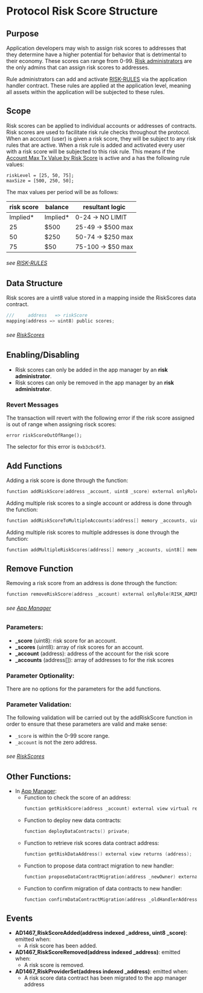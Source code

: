 # Protocol Risk Score Structure 

## Purpose

Application developers may wish to assign risk scores to addresses that they determine have a higher potential for behavior that is detrimental to their economy. These scores can range from 0-99. [Risk administrators](../permissions/ADMIN-ROLES.md) are the only admins that can assign risk scores to addresses. 

Rule administrators can add and activate [RISK-RULES](./RISK-SCORE-RULES.md) via the application handler contract. These rules are applied at the application level, meaning all assets within the application will be subjected to these rules. 


## Scope 

Risk scores can be applied to individual accounts or addresses of contracts. Risk scores are used to facilitate risk rule checks throughout the protocol. When an account (user) is given a risk score, they will be subject to any risk rules that are active. When a risk rule is added and activated every user with a risk score will be subjected to this risk rule. This means if the [Account Max Tx Value by Risk Score](../rules/ACCOUNT-MAX-TX-VALUE-BY-RISK-SCORE.md) is active and a has the following rule values: 
```
riskLevel = [25, 50, 75];
maxSize = [500, 250, 50];
```
The max values per period will be as follows: 

| risk score | balance | resultant logic |
| - | - | - |
| Implied* | Implied* | 0-24 ->  NO LIMIT |
| 25 | $500 | 25-49 ->   $500 max |
| 50 | $250 | 50-74 ->   $250 max |
| 75 | $50 | 75-100 ->   $50 max |

###### *see [RISK-RULES](./RISK-SCORE-RULES.md)* 


## Data Structure
Risk scores are a uint8 value stored in a mapping inside the RiskScores data contract. 
 
```c
///     address   => riskScore 
mapping(address => uint8) public scores;
```

###### *see [RiskScores](../../../src/client/application/data/RiskScores.sol)*

## Enabling/Disabling
- Risk scores can only be added in the app manager by an **risk administrator**.
- Risk scores can only be removed in the app manager by an **risk administrator**.


### Revert Messages

The transaction will revert with the following error if the risk score assigned is out of range when assigning risck scores: 

```
error riskScoreOutOfRange();
```
The selector for this error is `0xb3cbc6f3`.


## Add Functions

Adding a risk score is done through the function:

```c
function addRiskScore(address _account, uint8 _score) external onlyRole(RISK_ADMIN_ROLE); 
```

Adding multiple risk scores to a single account or address is done through the function:

```c
function addRiskScoreToMultipleAccounts(address[] memory _accounts, uint8 _score) external onlyRole(RISK_ADMIN_ROLE); 
```

Adding multiple risk scores to multiple addresses is done through the function:

```c
function addMultipleRiskScores(address[] memory _accounts, uint8[] memory _scores) external onlyRole(RISK_ADMIN_ROLE); 
```

## Remove Function

Removing a risk score from an address is done through the function:

```c
function removeRiskScore(address _account) external onlyRole(RISK_ADMIN_ROLE); 
```

###### *see [App Manager](../../../client/application/AppManager.sol)*

### Parameters:

- **_score** (uint8): risk score for an account.
- **_scores** (uint8): array of risk scores for an account.
- **_account** (address): address of the account for the risk score
- **_accounts** (address[]): array of addresses to for the risk scores


### Parameter Optionality:

There are no options for the parameters for the add functions.

### Parameter Validation:

The following validation will be carried out by the addRiskScore function in order to ensure that these parameters are valid and make sense:

- `_score` is within the 0-99 score range.
- `_account` is not the zero address.   

###### *see [RiskScores](../../../src/client/application/data/RiskScores.sol)*

## Other Functions:

- In [App Manager](../../../src/client/application/AppManager.sol):
    -  Function to check the score of an address:
        ```c
        function getRiskScore(address _account) external view virtual returns (uint8);
        ```
    -  Function to deploy new data contracts:
        ```c
        function deployDataContracts() private;
        ```
    - Function to retrieve risk scores data contract address:
        ```c
        function getRiskDataAddress() external view returns (address);
        ```
    - Function to propose data contract migration to new handler:
        ```c
        function proposeDataContractMigration(address _newOwner) external  onlyRole(APP_ADMIN_ROLE);
        ```
    - Function to confirm migration of data contracts to new handler:
        ```c
        function confirmDataContractMigration(address _oldHandlerAddress) external  onlyRole(APP_ADMIN_ROLE);
        ``` 

## Events

- **AD1467_RiskScoreAdded(address indexed _address, uint8 _score)**: emitted when:
    - A risk score has been added.
- **AD1467_RiskScoreRemoved(address indexed _address)**: emitted when: 
    - A risk score is removed. 
- **AD1467_RiskProviderSet(address indexed _address)**: emitted when:
    - A risk score data contract has been migrated to the app manager address